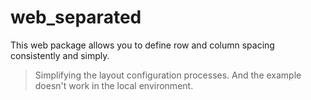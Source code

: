 # web_separated
This web package allows you to define row and column spacing consistently and simply.

> Simplifying the layout configuration processes.
> And the example doesn't work in the local environment.
